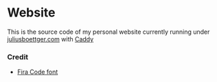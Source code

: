 # Website
This is the source code of my personal website currently running under [juliusboettger.com](https://juliusboettger.com) with [Caddy](https://github.com/caddyserver/caddy)

### Credit
- [Fira Code font](https://github.com/tonsky/FiraCode)